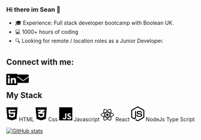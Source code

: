 ### Hi there im Sean 👋

- 🎓 Experience: Full stack developer bootcamp with Boolean UK.</li>
- 💻 1000+ hours of coding</li>
- 🔍 Looking for remote / location roles as a Junior Developer.</li>

## Connect with me:

[<img align="left" alt="socialImage" fill="blue" width="30px" src="images/linkedin-brands.svg"/>][linkedin]
[<img align="left" alt="emailImage" width="30px" src="images/envelope-solid.svg"/>][email]

<Br>

## My Stack

<span>
<img  alt="htmlImage" fill="blue" width="30px"  src="images/html5-brands.svg"/> <span>HTML</span>
</span>
<span>
<img  alt="cssImage" fill="blue" width="30px" src="images/css3-alt-brands.svg"/> <span>Css</span>
</span>
<span>
<img  alt="javascriptImage" fill="blue" width="35px" src="images/js-brands.svg"/> <span>Javascript</span>
</span>
<span>
<img  alt="reactImage" fill="blue" width="35px" src="images/react-brands.svg"/> <span>React</span>
</span>
<span>
<img  alt="nodeImage" fill="blue" width="35px" src="images/node-js-brands.svg"/> <span>NodeJs</span>
</span>
<span>Type Script</span>

[![GitHub stats](https://github-readme-stats.vercel.app/api?username=valeponchi&hide=stars,contribs&count_private=true&show_icons=true&theme=tokyonight&hide_border=ture&hide_title=true)](https://github.com/targetv/targetv)

[linkedin]: https://www.linkedin.com/in/sean-davison-82521b151/
[email]: seandavison1998@hotmail.com
